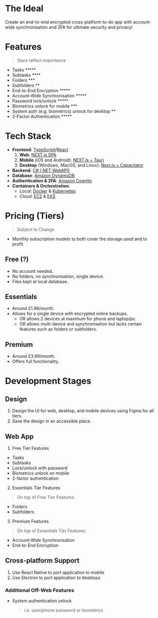 # The Ideal
Create an end-to-end encrypted cross-platform to-do app with account-wide 
synchronisation and 2FA for ultimate security and privacy!

# Features
> Stars reflect importance
- Tasks *****
- Subtasks ****
- Folders ***
- Subfolders **
- End-to-End Encryption *****
- Account-Wide Synchronisation *****
- Password lock/unlock *****
- Biometrics unlock for mobile ***
- System auth (e.g. biometrics) unlock for desktop **
- 2-Factor Authentication *****

# Tech Stack
- **Frontend**: [TypeScript](https://www.typescriptlang.org/)/[React](https://react.dev/)
  1. **Web**: [NEXT.js SPA](https://nextjs.org/docs/app/guides/single-page-applications)
  2. **Mobile** (iOS and Android): [NEXT.js + Tauri](https://v2.tauri.app/start/frontend/nextjs/)
  3. **Desktop** (Windows, MacOS, and Linux): 
    [Next.js + Capacitator](https://capgo.app/blog/building-a-native-mobile-app-with-nextjs-and-capacitor)
- **Backend**: [C# (.NET WebAPI)](https://dotnet.microsoft.com/en-us/apps/aspnet/apis)
- **Database**: [Amazon DynamoDB](https://aws.amazon.com/dynamodb/)
- **Authentication & 2FA**: [Amazon Cognito](https://aws.amazon.com/cognito/)
- **Containers & Orchestration**:
  - *Local*: [Docker](https://www.docker.com/) & [Kubernetes](https://kubernetes.io/)
  - *Cloud*: [EC2](https://aws.amazon.com/ec2/) & [EKS](https://aws.amazon.com/eks/)

# Pricing (Tiers)
> Subject to Change
- Monthly subscription models to both cover the storage used and to profit.
## Free (?)
- No account needed.
- No folders, no synchronisation, single device.
- Files kept at local database.
## Essentials
- Around £1.99/month.
- Allows for a single device with encrypted online backups. 
  - OR allows 2 devices at maximum for phone and laptop/pc.
  - OR allows multi-device and synchronisation but lacks certain features such
    as folders or subfolders.
## Premium
- Around £3.99/month.
- Offers full functionality.

# Development Stages
## Design
1. Design the UI for web, desktop, and mobile devices using Figma for all tiers.
2. Save the design in an accessible place.
## Web App
1. Free Tier Features
  - Tasks
  - Subtasks
  - Lock/unlock with password
  - Biometrics unlock on mobile
  - 2-factor authentication
2. Essentials Tier Features
  > On top of Free Tier Features:
  - Folders
  - Subfolders
3. Premium Features
  > On top of Essentials Tier Features:
  - Account-Wide Synchronisation
  - End-to-End Encryption
## Cross-platform Support
1. Use React Native to port application to mobile
2. Use Electron to port application to desktops
### Additional Off-Web Features
- System authentication unlock
  > i.e. user/phone password or biometrics
